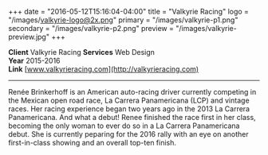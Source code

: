 +++
date = "2016-05-12T15:16:04-04:00"
title = "Valkyrie Racing"
logo = "/images/valkyrie-logo@2x.png"
primary = "/images/valkyrie-p1.png"
secondary = "/images/valkyrie-p2.png"
preview = "/images/valkyrie-preview.jpg"
+++

**Client**  Valkyrie Racing
**Services**  Web Design  
**Year**  2015-2016  
**Link**  [www.valkyrieracing.com](http://valkyrieracing.com)

***

Renée Brinkerhoff is an American auto-racing driver currently competing in the Mexican open road race, La Carrera Panamericana (LCP) and vintage races. Her racing experience began two years ago in the 2013 La Carrera Panamericana. And what a debut! Renee finished the race first in her class, becoming the only woman to ever do so in a La Carrera Panamericana debut. She is currently peparing for the 2016 rally with an eye on another first-in-class showing and an overall top-ten finish.
